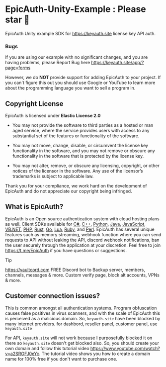 # EpicAuth-Unity-Example : Please star 🌟
EpicAuth Unity example SDK for https://keyauth.site license key API auth.

### **Bugs**

If you are using our example with no significant changes, and you are having problems, please Report Bug here https://keyauth.site/app/?page=forms

However, we do **NOT** provide support for adding EpicAuth to your project. If you can't figure this out you should use Google or YouTube to learn more about the programming language you want to sell a program in.

## Copyright License

EpicAuth is licensed under **Elastic License 2.0**

* You may not provide the software to third parties as a hosted or man  aged
service, where the service provides users with access to any substantial set of
the features or functionality of the software.

* You may not move, change, disable, or circumvent the license key functionality
in the software, and you may not remove or obscure any functionality in the
software that is protected by the license key.

* You may not alter, remove, or obscure any licensing, copyright, or other notices
of the licensor in the software. Any use of the licensor’s trademarks is subject
to applicable law.

Thank you for your compliance, we work hard on the development of EpicAuth and do not appreciate our copyright being infringed.

## What is EpicAuth?

EpicAuth is an Open source authentication system with cloud hosting plans as well. Client SDKs available for [C#](https://github.com/EpicAuth-site/EpicAuth-CSHARP-Example), [C++](https://github.com/EpicAuth-site/EpicAuth-CPP-Example), [Python](https://github.com/EpicAuth-site/EpicAuth-Python-Example), [Java](https://github.com/EpicAuth-Archive/EpicAuth-JAVA-api), [JavaScript](https://github.com/mazkdevf/EpicAuth-JS-Example), [VB.NET](https://github.com/EpicAuth-site/EpicAuth-VB-Example), [PHP](https://github.com/EpicAuth-site/EpicAuth-PHP-Example), [Rust](https://github.com/EpicAuth-site/EpicAuth-Rust-Example), [Go](https://github.com/mazkdevf/EpicAuth-Go-Example), [Lua](https://github.com/mazkdevf/EpicAuth-Lua-Examples), [Ruby](https://github.com/mazkdevf/EpicAuth-Ruby-Example), and [Perl](https://github.com/mazkdevf/EpicAuth-Perl-Example). EpicAuth has several unique features such as memory streaming, webhook function where you can send requests to API without leaking the API, discord webhook notifications, ban the user securely through the application at your discretion. Feel free to join https://t.me/EpicAuth if you have questions or suggestions.

> [!TIP]
> https://vaultcord.com FREE Discord bot to Backup server, members, channels, messages & more. Custom verify page, block alt accounts, VPNs & more.

## Customer connection issues?

This is common amongst all authentication systems. Program obfuscation causes false positives in virus scanners, and with the scale of EpicAuth this is perceived as a malicious domain. So, `keyauth.site` have been blocked by many internet providers. for dashbord, reseller panel, customer panel, use `keyauth.site`

For API, `keyauth.site` will not work because I purposefully blocked it on there so `keyauth.site` doesn't get blocked also. So, you should create your own domain and follow this tutorial video https://www.youtube.com/watch?v=a2SROFJ0eYc. The tutorial video shows you how to create a domain name for 100% free if you don't want to purchase one.
